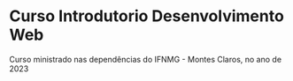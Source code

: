 # Curso Introdutorio Desenvolvimento Web
Curso ministrado nas dependências do IFNMG - Montes Claros, no ano de 2023
